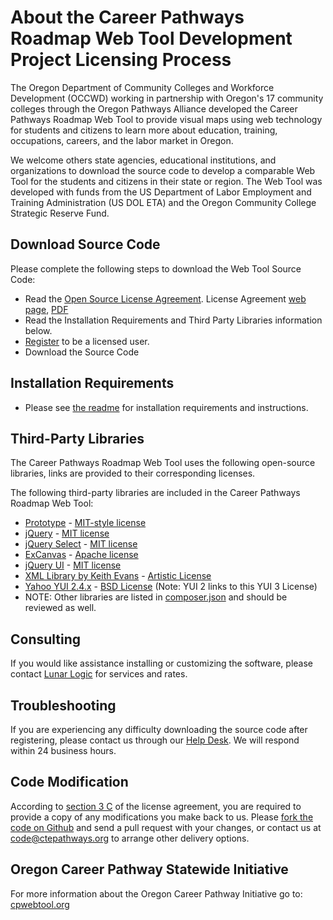 # About the Career Pathways Roadmap Web Tool Development Project Licensing Process

The Oregon Department of Community Colleges and Workforce Development (OCCWD) working in partnership with Oregon's 17 community colleges through the Oregon Pathways Alliance developed the Career Pathways Roadmap Web Tool to provide visual maps using web technology for students and citizens to learn more about education, training, occupations, careers, and the labor market in Oregon.

We welcome others state agencies, educational institutions, and organizations to download the source code to develop a comparable Web Tool for the students and citizens in their state or region.  The Web Tool was developed with funds from the US Department of Labor Employment and Training Administration (US DOL ETA) and the Oregon Community College Strategic Reserve Fund.


## Download Source Code
Please complete the following steps to download the Web Tool Source Code:
* Read the [Open Source License Agreement](license_agreement).  License Agreement [web page](https://github.com/careerpathways/Career-Pathways-Web-Tool/blob/master/LICENSE.md), [PDF](https://github.com/careerpathways/Career-Pathways-Web-Tool/blob/master/Career_Pathways_Web_Tool_License_Agreement.pdf)
* Read the Installation Requirements and Third Party Libraries information below.
* [Register](https://oregon.ctepathways.org/a/guestlogin.php?download) to be a licensed user.
* Download the Source Code

   
## Installation Requirements
* Please see [the readme](https://github.com/careerpathways/Career-Pathways-Web-Tool/blob/master/README.md) for installation requirements and instructions.


## Third-Party Libraries
The Career Pathways Roadmap Web Tool uses the following open-source libraries, links are provided to their corresponding licenses.

The following third-party libraries are included in the Career Pathways Roadmap Web Tool:
* [Prototype](http://prototypejs.org/) - [MIT-style license](http://dev.rubyonrails.org/browser/spinoffs/prototype/trunk/LICENSE)
* [jQuery](http://jquery.com/) - [MIT license](http://jquery.org/license)
* [jQuery Select](http://www.texotela.co.uk/code/jquery/select/) - [MIT license](http://www.opensource.org/licenses/mit-license.php)
* [ExCanvas](http://code.google.com/p/explorercanvas/) - [Apache license](http://www.apache.org/licenses/LICENSE-2.0)
* [jQuery UI](http://jqueryui.com/about) - [MIT license](http://jqueryui.com/latest/MIT-LICENSE.txt)
* [XML Library by Keith Evans](http://keithdevens.com/software/phpxml) - [Artistic License](http://keithdevens.com/software/license)
* [Yahoo YUI 2.4.x](https://github.com/yui/yui3/blob/master/LICENSE.md) - [BSD License](https://github.com/yui/yui3/blob/master/LICENSE.md) (Note: YUI 2 links to this YUI 3 License)
* NOTE: Other libraries are listed in [composer.json](https://github.com/careerpathways/Career-Pathways-Web-Tool/blob/master/composer.json) and should be reviewed as well.


## Consulting
If you would like assistance installing or customizing the software, please contact [Lunar Logic](https://lunarlogic.com) for services and rates.


## Troubleshooting
If you are experiencing any difficulty downloading the source code after registering, please contact us through our [Help Desk](https://oregon.ctepathways.org/a/help). We will respond within 24 business hours.


## Code Modification
According to [section 3 C](https://github.com/careerpathways/Career-Pathways-Web-Tool/blob/master/LICENSE.md) of the license agreement, you are required to provide a copy of any modifications you make back to us. Please [fork the code on Github](https://github.com/careerpathways/Career-Pathways-Web-Tool) and send a pull request with your changes, or contact us at [code@ctepathways.org](mailto:code@ctepathways.org) to arrange other delivery options.


## Oregon Career Pathway Statewide Initiative
For more information about the Oregon Career Pathway Initiative go to: [cpwebtool.org](http://cpwebtool.org/Project_History#Who_else_is_implementing_the_Web_Tool.3F)

